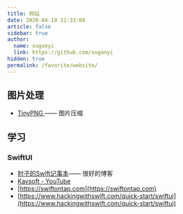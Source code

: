 ```yaml
---
title: 网站
date: 2020-04-19 11:33:04
article: false
sidebar: true
author: 
  name: xugaoyi
  link: https://github.com/xugaoyi
hidden: true
permalink: /favorite/website/
---
```


## 图片处理
- [TinyPNG ](https://tinypng.com/)—— 图片压缩



## 学习
### SwiftUI
  - [肘子的Swift记事本](https://www.fatbobman.com)—— 很好的博客
  - [Kavsoft - YouTube](https://www.youtube.com/channel/UCsuV4MRk_aB291SrchUVb4w)
  - [https://swiftontap.com](https://swiftontap.com)
  - [https://www.hackingwithswift.com/quick-start/swiftui](https://www.hackingwithswift.com/quick-start/swiftui)
